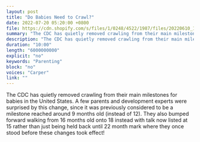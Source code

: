 ```yaml
---
layout: post
title: "Do Babies Need to Crawl?"
date: 2022-07-20 05:20:00 +0800
file: https://cdn.shopify.com/s/files/1/0248/4522/1987/files/20220610_1.mp3?v=1654833705
summary: "The CDC has quietly removed crawling from their main milestones for babies in the United States. A few parents and development experts were surprised by this change, since it was previously considered to be a milestone reached around 9 months old (instead of 12). They also bumped forward walking from 16 months old onto 18 instead with talk now listed at 15 rather than just being held back until 22 month mark where they once stood before these changes took effect!"
description: "The CDC has quietly removed crawling from their main milestones for babies in the United States. A few parents and development experts were surprised by this change, since it was previously considered to be a milestone reached around 9 months old (instead of 12). They also bumped forward walking from 16 months old onto 18 instead with talk now listed at 15 rather than just being held back until 22 month mark where they once stood before these changes took effect!"
duration: "10:00"
length: "6000000000"
explicit: "no"
keywords: "Parenting"
block: "no"
voices: "Carper"
link: ""
---
```


The CDC has quietly removed crawling from their main milestones for babies in the United States. A few parents and development experts were surprised by this change, since it was previously considered to be a milestone reached around 9 months old (instead of 12). They also bumped forward walking from 16 months old onto 18 instead with talk now listed at 15 rather than just being held back until 22 month mark where they once stood before these changes took effect!
